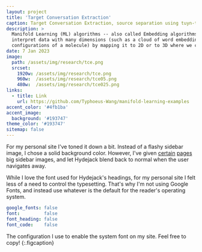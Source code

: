 ```yaml
---
layout: project
title: 'Target Conversation Extraction'
caption: Target Conversation Extraction, source separation using tuyn-taking dynamics
description: >
  Manifold Learning (ML) algorithms -- also called Embedding algorithms -- can help us 
  interpret data with many dimensions (such as a cloud of word embeddings or of 
  configurations of a molecule) by mapping it to 2D or to 3D where we can see it. 
date: 7 Jan 2023
image: 
  path: /assets/img/research/tce.png
  srcset: 
    1920w: /assets/img/research/tce.png
    960w:  /assets/img/research/tce05.png
    480w:  /assets/img/research/tce025.png
links:
  - title: Link
    url: https://github.com/Typhoeus-Wang/manifold-learning-examples
accent_color: '#4fb1ba'
accent_image:
  background: '#193747'
theme_color: '#193747'
sitemap: false
---
```


For my personal site I've toned it down a bit. Instead of a flashy sidebar image, I chose a solid background color.
However, I've given [certain](https://qwtel.com/projects/ducky-hunting/) [pages](https://qwtel.com/projects/blocky-blocks/) big sidebar images, and let Hydejack blend back to normal when the user navigates away.

While I love the font used for Hydejack's headings, for my personal site I felt less of a need to control the typesetting.
That's why I'm not using Google Fonts, and instead use whatever is the default for the reader's operating system.

```yml
google_fonts: false
font:         false
font_heading: false
font_code:    false
```

The configuration I use to enable the system font on my site. Feel free to copy!
{:.figcaption}
